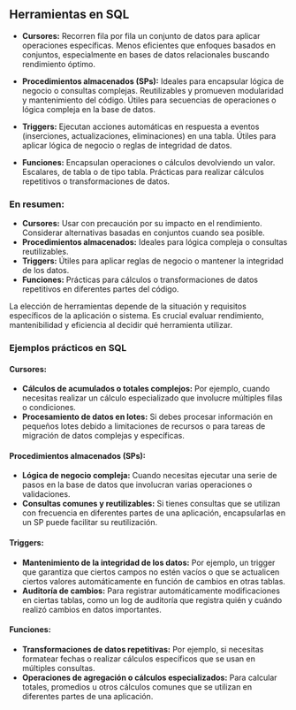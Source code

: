 ## Herramientas en SQL

- **Cursores:** Recorren fila por fila un conjunto de datos para aplicar operaciones específicas. Menos eficientes que enfoques basados en conjuntos, especialmente en bases de datos relacionales buscando rendimiento óptimo.

- **Procedimientos almacenados (SPs):** Ideales para encapsular lógica de negocio o consultas complejas. Reutilizables y promueven modularidad y mantenimiento del código. Útiles para secuencias de operaciones o lógica compleja en la base de datos.

- **Triggers:** Ejecutan acciones automáticas en respuesta a eventos (inserciones, actualizaciones, eliminaciones) en una tabla. Útiles para aplicar lógica de negocio o reglas de integridad de datos.

- **Funciones:** Encapsulan operaciones o cálculos devolviendo un valor. Escalares, de tabla o de tipo tabla. Prácticas para realizar cálculos repetitivos o transformaciones de datos.

### En resumen:

- **Cursores:** Usar con precaución por su impacto en el rendimiento. Considerar alternativas basadas en conjuntos cuando sea posible.
- **Procedimientos almacenados:** Ideales para lógica compleja o consultas reutilizables.
- **Triggers:** Útiles para aplicar reglas de negocio o mantener la integridad de los datos.
- **Funciones:** Prácticas para cálculos o transformaciones de datos repetitivos en diferentes partes del código.

La elección de herramientas depende de la situación y requisitos específicos de la aplicación o sistema. Es crucial evaluar rendimiento, mantenibilidad y eficiencia al decidir qué herramienta utilizar.


### Ejemplos prácticos en SQL

#### Cursores:
- **Cálculos de acumulados o totales complejos:** Por ejemplo, cuando necesitas realizar un cálculo especializado que involucre múltiples filas o condiciones.
- **Procesamiento de datos en lotes:** Si debes procesar información en pequeños lotes debido a limitaciones de recursos o para tareas de migración de datos complejas y específicas.

#### Procedimientos almacenados (SPs):
- **Lógica de negocio compleja:** Cuando necesitas ejecutar una serie de pasos en la base de datos que involucran varias operaciones o validaciones.
- **Consultas comunes y reutilizables:** Si tienes consultas que se utilizan con frecuencia en diferentes partes de una aplicación, encapsularlas en un SP puede facilitar su reutilización.

#### Triggers:
- **Mantenimiento de la integridad de los datos:** Por ejemplo, un trigger que garantiza que ciertos campos no estén vacíos o que se actualicen ciertos valores automáticamente en función de cambios en otras tablas.
- **Auditoría de cambios:** Para registrar automáticamente modificaciones en ciertas tablas, como un log de auditoría que registra quién y cuándo realizó cambios en datos importantes.

#### Funciones:
- **Transformaciones de datos repetitivas:** Por ejemplo, si necesitas formatear fechas o realizar cálculos específicos que se usan en múltiples consultas.
- **Operaciones de agregación o cálculos especializados:** Para calcular totales, promedios u otros cálculos comunes que se utilizan en diferentes partes de una aplicación.
